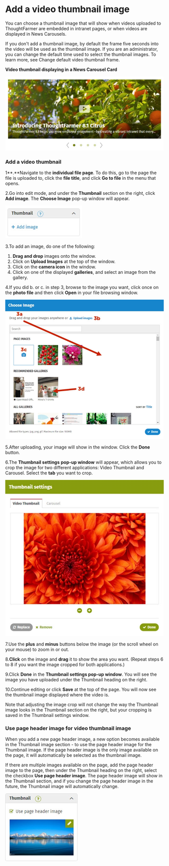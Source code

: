 # Add a video thumbnail image

You can choose a thumbnail image that will show when videos uploaded to ThoughtFarmer are embedded in intranet pages, or when videos are displayed in News Carousels.  
  
If you don't add a thumbnail image, by default the frame five seconds into the video will be used as the thumbnail image. If you are an administrator, you can change the default time used to select the thumbnail images. To learn more, see Change default video thumbnail frame.  
  
**Video thumbnail displaying in a News Carousel Card**

![](../../../.gitbook/assets/1%20%2893%29.jpg)



### Add a video thumbnail

1**.**Navigate to the **individual file page**. To do this, go to the page the file is uploaded to, click the **file title**, and click **Go to file** in the menu that opens.

2.Go into edit mode, and under the **Thumbnail** section on the right, click **Add image**. The **Choose Image** pop-up window will appear.

![](../../../.gitbook/assets/2%20%2849%29.jpg)



3.To add an image, do one of the following:

1. **Drag and drop** images onto the window.
2. Click on **Upload Images** at the top of the window.
3. Click on the **camera icon** in the window.
4. Click on one of the displayed **galleries**, and select an image from the gallery.

4.If you did b. or c. in step 3, browse to the image you want, click once on the **photo file** and then click **Open** in your file browsing window.  


![](../../../.gitbook/assets/3%20%2816%29.jpg)



5.After uploading, your image will show in the window. Click the **Done** button.

6.The **Thumbnail settings** **pop-up window** will appear, which allows you to crop the image for two different applications: Video Thumbnail and Carousel. Select the **tab** you want to crop.

![](../../../.gitbook/assets/4%20%2812%29.jpg)



7.Use the **plus** and **minus** buttons below the image \(or the scroll wheel on your mouse\) to zoom in or out.

8.**Click** on the image and **drag** it to show the area you want. \(Repeat steps 6 to 8 if you want the image cropped for both applications.\)

9.Click **Done** in the **Thumbnail settings pop-up window**. You will see the image you have uploaded under the Thumbnail heading on the right.

10.Continue editing or click **Save** at the top of the page. You will now see the thumbnail image displayed where the video is.

Note that adjusting the image crop will not change the way the Thumbnail image looks in the Thumbnail section on the right, but your cropping is saved in the Thumbnail settings window.  
 

### Use page header image for video thumbnail image

When you add a new page header image, a new option becomes available in the Thumbnail image section - to use the page header image for the Thumbnail image. If the page header image is the only image available on the page, it will automatically be selected as the thumbnail image.  
  
If there are multiple images available on the page, add the page header image to the page, then under the Thumbnail heading on the right, select the checkbox **Use page header image**. The page header image will show in the Thumbnail section, and if you change the page header image in the future, the Thumbnail image will automatically change.

![](../../../.gitbook/assets/5%20%2818%29.jpg)

